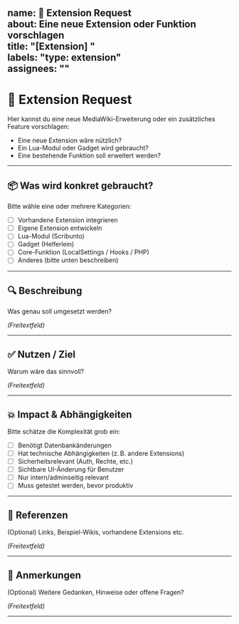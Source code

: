 name: 🧩 Extension Request  
about: Eine neue Extension oder Funktion vorschlagen  
title: "[Extension] "  
labels: "type: extension"  
assignees: ""  
---

# 🧩 Extension Request

Hier kannst du eine neue MediaWiki-Erweiterung oder ein zusätzliches Feature vorschlagen:

* Eine neue Extension wäre nützlich?
* Ein Lua-Modul oder Gadget wird gebraucht?
* Eine bestehende Funktion soll erweitert werden?

---

## 📦 Was wird konkret gebraucht?

Bitte wähle eine oder mehrere Kategorien:

- [ ] Vorhandene Extension integrieren
- [ ] Eigene Extension entwickeln
- [ ] Lua-Modul (Scribunto)
- [ ] Gadget (Helferlein)
- [ ] Core-Funktion (LocalSettings / Hooks / PHP)
- [ ] Anderes (bitte unten beschreiben)

---

## 🔍 Beschreibung

Was genau soll umgesetzt werden?

*(Freitextfeld)*

---

## ✅ Nutzen / Ziel

Warum wäre das sinnvoll?

*(Freitextfeld)*

---

## 💥 Impact & Abhängigkeiten

Bitte schätze die Komplexität grob ein:

- [ ] Benötigt Datenbankänderungen
- [ ] Hat technische Abhängigkeiten (z. B. andere Extensions)
- [ ] Sicherheitsrelevant (Auth, Rechte, etc.)
- [ ] Sichtbare UI-Änderung für Benutzer
- [ ] Nur intern/adminseitig relevant
- [ ] Muss getestet werden, bevor produktiv

---

## 🔗 Referenzen

(Optional) Links, Beispiel-Wikis, vorhandene Extensions etc.

*(Freitextfeld)*

---

## 🧠 Anmerkungen

(Optional) Weitere Gedanken, Hinweise oder offene Fragen?

*(Freitextfeld)*

---

